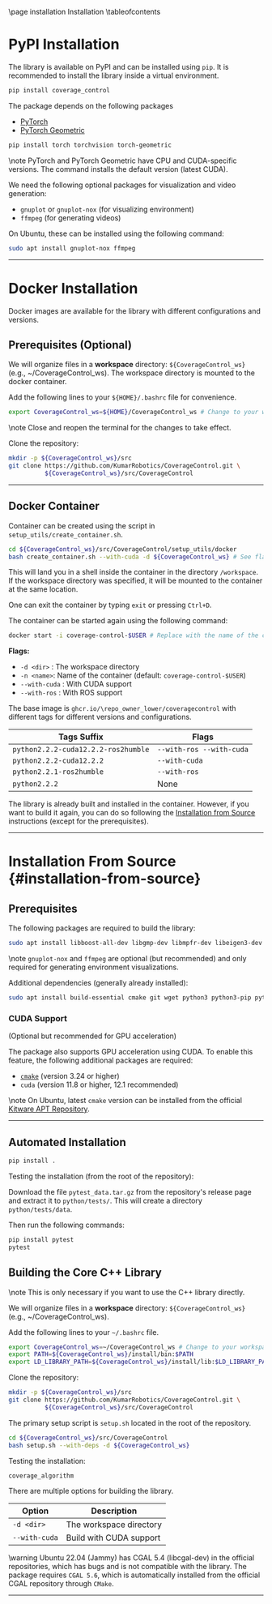 \page installation Installation
\tableofcontents

# PyPI Installation
The library is available on PyPI and can be installed using `pip`.
It is recommended to install the library inside a virtual environment.
```bash
pip install coverage_control
```

The package depends on the following packages
- [PyTorch](https://pytorch.org/)
- [PyTorch Geometric](https://pytorch-geometric.readthedocs.io/en/latest/)
```bash
pip install torch torchvision torch-geometric
```

\note PyTorch and PyTorch Geometric have CPU and CUDA-specific versions. The command installs the default version (latest CUDA).

We need the following optional packages for visualization and video generation:
- `gnuplot` or `gnuplot-nox` (for visualizing environment)
- `ffmpeg` (for generating videos)

On Ubuntu, these can be installed using the following command:
```bash
sudo apt install gnuplot-nox ffmpeg
```

--------

# Docker Installation

Docker images are available for the library with different configurations and versions.

## Prerequisites (Optional)
We will organize files in a **workspace** directory: `${CoverageControl_ws}` (e.g., ~/CoverageControl\_ws).
The workspace directory is mounted to the docker container.

Add the following lines to your `${HOME}/.bashrc` file for convenience.
```bash
export CoverageControl_ws=${HOME}/CoverageControl_ws # Change to your workspace directory
```
\note Close and reopen the terminal for the changes to take effect.

Clone the repository:
```bash
mkdir -p ${CoverageControl_ws}/src
git clone https://github.com/KumarRobotics/CoverageControl.git \
          ${CoverageControl_ws}/src/CoverageControl
```

--------

## Docker Container
Container can be created using the script in `setup_utils/create_container.sh`.
```bash
cd ${CoverageControl_ws}/src/CoverageControl/setup_utils/docker
bash create_container.sh --with-cuda -d ${CoverageControl_ws} # See flags below
```

This will land you in a shell inside the container in the directory `/workspace`.
If the workspace directory was specified, it will be mounted to the container at the same location.

One can exit the container by typing `exit` or pressing `Ctrl+D`.

The container can be started again using the following command:
```bash
docker start -i coverage-control-$USER # Replace with the name of the container
```


**Flags:**
- `-d <dir>` : The workspace directory
- `-n <name>`: Name of the container (default: `coverage-control-$USER`)
- `--with-cuda` : With CUDA support
- `--with-ros` : With ROS support

The base image is `ghcr.io/\repo_owner_lower/coveragecontrol` with different tags for different versions and configurations.

|Tags Suffix | Flags|
|--- | ---|
|`python2.2.2-cuda12.2.2-ros2humble` | `--with-ros --with-cuda`|
|`python2.2.2-cuda12.2.2` | `--with-cuda`|
|`python2.2.1-ros2humble` | `--with-ros`|
|`python2.2.2` | None|

The library is already built and installed in the container.
However, if you want to build it again, you can do so following the [Installation from Source](#installation-from-source) instructions (except for the prerequisites).

--------

# Installation From Source {#installation-from-source}
## Prerequisites

The following packages are required to build the library:
```bash
sudo apt install libboost-all-dev libgmp-dev libmpfr-dev libeigen3-dev gnuplot-nox ffmpeg
```
\note `gnuplot-nox` and `ffmpeg` are optional (but recommended) and only required for generating environment visualizations.

Additional dependencies (generally already installed):
```bash
sudo apt install build-essential cmake git wget python3 python3-pip python3-venv python3-dev
```

### CUDA Support
(Optional but recommended for GPU acceleration)

The package also supports GPU acceleration using CUDA. To enable this feature, the following additional packages are required:
- [`cmake`](https://cmake.org/download/) (version 3.24 or higher)
- `cuda` (version 11.8 or higher, 12.1 recommended)

\note On Ubuntu, latest `cmake` version can be installed from the official [Kitware APT Repository](https://apt.kitware.com/).

--------

## Automated Installation

```bash
pip install .
```

Testing the installation (from the root of the repository):

Download the file `pytest_data.tar.gz` from the repository's release page and extract it to `python/tests/`.
This will create a directory `python/tests/data`.

Then run the following commands:
```bash
pip install pytest
pytest
```


## Building the Core C++ Library


\note This is only necessary if you want to use the C++ library directly.

We will organize files in a **workspace** directory: `${CoverageControl_ws}` (e.g., ~/CoverageControl\_ws).

Add the following lines to your `~/.bashrc` file.
```bash
export CoverageControl_ws=~/CoverageControl_ws # Change to your workspace directory
export PATH=${CoverageControl_ws}/install/bin:$PATH
export LD_LIBRARY_PATH=${CoverageControl_ws}/install/lib:$LD_LIBRARY_PATH
```

Clone the repository:
```bash
mkdir -p ${CoverageControl_ws}/src
git clone https://github.com/KumarRobotics/CoverageControl.git \
          ${CoverageControl_ws}/src/CoverageControl
```

The primary setup script is `setup.sh` located in the root of the repository.
```bash
cd ${CoverageControl_ws}/src/CoverageControl
bash setup.sh --with-deps -d ${CoverageControl_ws}
```

Testing the installation:
```bash
coverage_algorithm
```

There are multiple options for building the library.

Option | Description
--- | ---
`-d <dir>` | The workspace directory
`--with-cuda` | Build with CUDA support


\warning Ubuntu 22.04 (Jammy) has CGAL 5.4 (libcgal-dev) in the official repositories, which has bugs and is not compatible with the library. The package requires `CGAL 5.6`, which is automatically installed from the official CGAL repository through `CMake`.

--------
